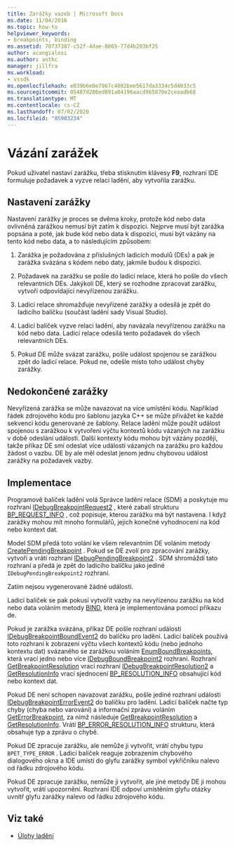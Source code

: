 ```yaml
---
title: Zarážky vazeb | Microsoft Docs
ms.date: 11/04/2016
ms.topic: how-to
helpviewer_keywords:
- breakpoints, binding
ms.assetid: 70737387-c52f-4dae-8865-77d4b203bf25
author: acangialosi
ms.author: anthc
manager: jillfra
ms.workload:
- vssdk
ms.openlocfilehash: e839b6e0e7967c4802bee5617da3334c5d4033c5
ms.sourcegitcommit: 05487d286ed891a04196aacd965870e2ceaadb68
ms.translationtype: MT
ms.contentlocale: cs-CZ
ms.lasthandoff: 07/02/2020
ms.locfileid: "85903234"
---
```

# <a name="bind-breakpoints"></a>Vázání zarážek
Pokud uživatel nastaví zarážku, třeba stisknutím klávesy **F9**, rozhraní IDE formuluje požadavek a vyzve relaci ladění, aby vytvořila zarážku.

## <a name="set-a-breakpoint"></a>Nastavení zarážky
 Nastavení zarážky je proces se dvěma kroky, protože kód nebo data ovlivněná zarážkou nemusí být zatím k dispozici. Nejprve musí být zarážka popsána a poté, jak bude kód nebo data k dispozici, musí být vázány na tento kód nebo data, a to následujícím způsobem:

1. Zarážka je požadována z příslušných ladicích modulů (DEs) a pak je zarážka svázána s kódem nebo daty, jakmile budou k dispozici.

2. Požadavek na zarážku se pošle do ladicí relace, která ho pošle do všech relevantních DEs. Jakýkoli DE, který se rozhodne zpracovat zarážku, vytvoří odpovídající nevyřízenou zarážku.

3. Ladicí relace shromažďuje nevyřízené zarážky a odesílá je zpět do ladicího balíčku (součást ladění sady Visual Studio).

4. Ladicí balíček vyzve relaci ladění, aby navázala nevyřízenou zarážku na kód nebo data. Ladicí relace odesílá tento požadavek do všech relevantních DEs.

5. Pokud DE může svázat zarážku, pošle událost spojenou se zarážkou zpět do ladicí relace. Pokud ne, odešle místo toho událost chyby zarážky.

## <a name="pending-breakpoints"></a>Nedokončené zarážky
 Nevyřízená zarážka se může navazovat na více umístění kódu. Například řádek zdrojového kódu pro šablonu jazyka C++ se může přivážet ke každé sekvenci kódu generované ze šablony. Relace ladění může použít událost spojenou s zarážkou k vytvoření výčtu kontextů kódu vázaných na zarážku v době odeslání události. Další kontexty kódu mohou být vázány později, takže příkaz DE smí odeslat více událostí vázaných na zarážku pro každou žádost o vazbu. DE by ale měl odeslat jenom jednu chybovou událost zarážky na požadavek vazby.

## <a name="implementation"></a>Implementace
 Programově balíček ladění volá Správce ladění relace (SDM) a poskytuje mu rozhraní [IDebugBreakpointRequest2](../../extensibility/debugger/reference/idebugbreakpointrequest2.md) , které zabalí strukturu [BP_REQUEST_INFO](../../extensibility/debugger/reference/bp-request-info.md) , což popisuje, kterou zarážku má být nastavena. I když zarážky mohou mít mnoho formulářů, jejich konečné vyhodnocení na kód nebo kontext dat.

 Model SDM předá toto volání ke všem relevantním DE voláním metody [CreatePendingBreakpoint](../../extensibility/debugger/reference/idebugengine2-creatependingbreakpoint.md) . Pokud se DE zvolí pro zpracování zarážky, vytvoří a vrátí rozhraní [IDebugPendingBreakpoint2](../../extensibility/debugger/reference/idebugpendingbreakpoint2.md) . SDM shromáždí tato rozhraní a předá je zpět do ladicího balíčku jako jediné `IDebugPendingBreakpoint2` rozhraní.

 Zatím nejsou vygenerované žádné události.

 Ladicí balíček se pak pokusí vytvořit vazby na nevyřízenou zarážku na kód nebo data voláním metody [BIND](../../extensibility/debugger/reference/idebugpendingbreakpoint2-bind.md), která je implementována pomocí příkazu de.

 Pokud je zarážka svázána, příkaz DE pošle rozhraní události [IDebugBreakpointBoundEvent2](../../extensibility/debugger/reference/idebugbreakpointboundevent2.md) do balíčku pro ladění. Ladicí balíček používá toto rozhraní k zobrazení výčtu všech kontextů kódu (nebo jednoho kontextu dat) svázaného se zarážkou voláním [EnumBoundBreakpoints](../../extensibility/debugger/reference/idebugbreakpointboundevent2-enumboundbreakpoints.md), která vrací jedno nebo více [IDebugBoundBreakpoint2](../../extensibility/debugger/reference/idebugboundbreakpoint2.md) rozhraní. Rozhraní [GetBreakpointResolution](../../extensibility/debugger/reference/idebugboundbreakpoint2-getbreakpointresolution.md) vrací rozhraní [IDebugBreakpointResolution2](../../extensibility/debugger/reference/idebugbreakpointresolution2.md) a [GetResolutionInfo](../../extensibility/debugger/reference/idebugbreakpointresolution2-getresolutioninfo.md) vrací sjednocení [BP_RESOLUTION_INFO](../../extensibility/debugger/reference/bp-resolution-info.md) obsahující kód nebo kontext dat.

 Pokud DE není schopen navazovat zarážku, pošle jediné rozhraní události [IDebugBreakpointErrorEvent2](../../extensibility/debugger/reference/idebugbreakpointerrorevent2.md) do balíčku pro ladění. Ladicí balíček načte typ chyby (chyba nebo varování) a informační zprávu voláním [GetErrorBreakpoint](../../extensibility/debugger/reference/idebugbreakpointerrorevent2-geterrorbreakpoint.md), za nímž následuje [GetBreakpointResolution](../../extensibility/debugger/reference/idebugerrorbreakpoint2-getbreakpointresolution.md) a [GetResolutionInfo](../../extensibility/debugger/reference/idebugerrorbreakpointresolution2-getresolutioninfo.md). Vrátí [BP_ERROR_RESOLUTION_INFO](../../extensibility/debugger/reference/bp-error-resolution-info.md) strukturu, která obsahuje typ a zprávu o chybě.

 Pokud DE zpracuje zarážku, ale nemůže ji vytvořit, vrátí chybu typu `BPET_TYPE_ERROR` . Ladicí balíček reaguje zobrazením chybového dialogového okna a IDE umístí do glyfu zarážky symbol vykřičníku nalevo od řádku zdrojového kódu.

 Pokud DE zpracuje zarážku, nemůže ji vytvořit, ale jiné metody DE ji mohou vytvořit, vrátí upozornění. Rozhraní IDE odpoví umístěním glyfu otázky uvnitř glyfu zarážky nalevo od řádku zdrojového kódu.

## <a name="see-also"></a>Viz také
- [Úlohy ladění](../../extensibility/debugger/debugging-tasks.md)
